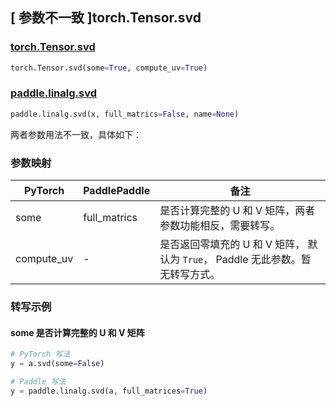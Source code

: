 ## [ 参数不一致 ]torch.Tensor.svd

### [torch.Tensor.svd](https://pytorch.org/docs/stable/generated/torch.Tensor.svd.html#torch.Tensor.svd)

```python
torch.Tensor.svd(some=True, compute_uv=True)
```

### [paddle.linalg.svd](https://www.paddlepaddle.org.cn/documentation/docs/zh/develop/api/paddle/linalg/svd_cn.html#svd)
```python
paddle.linalg.svd(x, full_matrics=False, name=None)
```

两者参数用法不一致，具体如下：

### 参数映射
| PyTorch       | PaddlePaddle | 备注                                                   |
| ------------- | ------------ | ------------------------------------------------------ |
| some        | full_matrics   | 是否计算完整的 U 和 V 矩阵，两者参数功能相反，需要转写。     |
| compute_uv  | -       | 是否返回零填充的 U 和 V 矩阵， 默认为 `True`， Paddle 无此参数。暂无转写方式。     |


### 转写示例
#### some 是否计算完整的 U 和 V 矩阵
```python
# PyTorch 写法
y = a.svd(some=False)

# Paddle 写法
y = paddle.linalg.svd(a, full_matrices=True)
```
